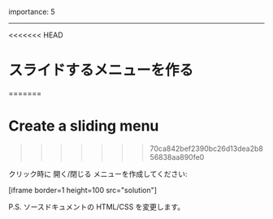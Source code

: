 importance: 5

---

<<<<<<< HEAD
# スライドするメニューを作る
=======
# Create a sliding menu
>>>>>>> 70ca842bef2390bc26d13dea2b856838aa890fe0

クリック時に 開く/閉じる メニューを作成してください:

[iframe border=1 height=100 src="solution"]

P.S. ソースドキュメントの HTML/CSS を変更します。
